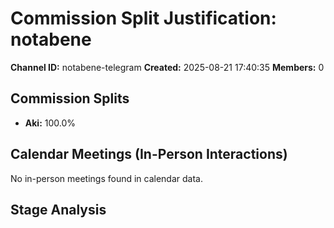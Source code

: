 # Commission Split Justification: notabene

**Channel ID:** notabene-telegram
**Created:** 2025-08-21 17:40:35
**Members:** 0

## Commission Splits

- **Aki:** 100.0%

## Calendar Meetings (In-Person Interactions)

No in-person meetings found in calendar data.

## Stage Analysis

